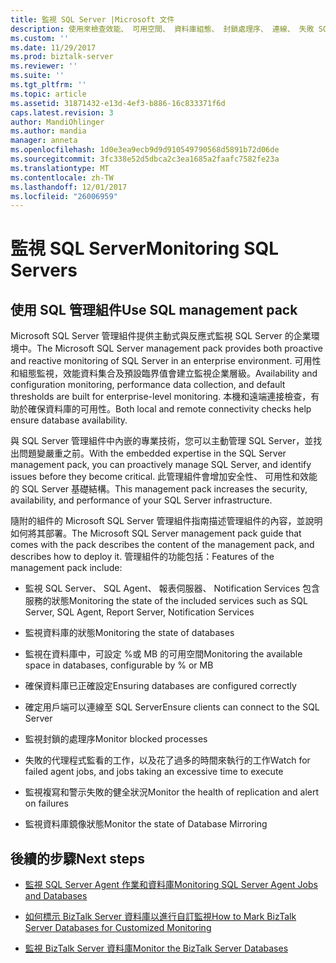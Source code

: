 ```yaml
---
title: 監視 SQL Server |Microsoft 文件
description: 使用來檢查效能、 可用空間、 資料庫組態、 封鎖處理序、 連線、 失敗 SQL agent 作業、 複寫和多個 BizTalk Server 中的 SQL Server 管理組件
ms.custom: ''
ms.date: 11/29/2017
ms.prod: biztalk-server
ms.reviewer: ''
ms.suite: ''
ms.tgt_pltfrm: ''
ms.topic: article
ms.assetid: 31871432-e13d-4ef3-b886-16c833371f6d
caps.latest.revision: 3
author: MandiOhlinger
ms.author: mandia
manager: anneta
ms.openlocfilehash: 1d0e3ea9ecb9d9d910549790568d5891b72d06de
ms.sourcegitcommit: 3fc338e52d5dbca2c3ea1685a2faafc7582fe23a
ms.translationtype: MT
ms.contentlocale: zh-TW
ms.lasthandoff: 12/01/2017
ms.locfileid: "26006959"
---
```

# <a name="monitoring-sql-servers"></a><span data-ttu-id="0ecab-103">監視 SQL Server</span><span class="sxs-lookup"><span data-stu-id="0ecab-103">Monitoring SQL Servers</span></span>

## <a name="use-sql-management-pack"></a><span data-ttu-id="0ecab-104">使用 SQL 管理組件</span><span class="sxs-lookup"><span data-stu-id="0ecab-104">Use SQL management pack</span></span>
<span data-ttu-id="0ecab-105">Microsoft SQL Server 管理組件提供主動式與反應式監視 SQL Server 的企業環境中。</span><span class="sxs-lookup"><span data-stu-id="0ecab-105">The Microsoft SQL Server management pack provides both proactive and reactive monitoring of SQL Server in an enterprise environment.</span></span> <span data-ttu-id="0ecab-106">可用性和組態監視，效能資料集合及預設臨界值會建立監視企業層級。</span><span class="sxs-lookup"><span data-stu-id="0ecab-106">Availability and configuration monitoring, performance data collection, and default thresholds are built for enterprise-level monitoring.</span></span> <span data-ttu-id="0ecab-107">本機和遠端連接檢查，有助於確保資料庫的可用性。</span><span class="sxs-lookup"><span data-stu-id="0ecab-107">Both local and remote connectivity checks help ensure database availability.</span></span>  
  
 <span data-ttu-id="0ecab-108">與 SQL Server 管理組件中內嵌的專業技術，您可以主動管理 SQL Server，並找出問題變嚴重之前。</span><span class="sxs-lookup"><span data-stu-id="0ecab-108">With the embedded expertise in the SQL Server management pack, you can proactively manage SQL Server, and identify issues before they become critical.</span></span> <span data-ttu-id="0ecab-109">此管理組件會增加安全性、 可用性和效能的 SQL Server 基礎結構。</span><span class="sxs-lookup"><span data-stu-id="0ecab-109">This management pack increases the security, availability, and performance of your SQL Server infrastructure.</span></span>  
  
 <span data-ttu-id="0ecab-110">隨附的組件的 Microsoft SQL Server 管理組件指南描述管理組件的內容，並說明如何將其部署。</span><span class="sxs-lookup"><span data-stu-id="0ecab-110">The Microsoft SQL Server management pack guide that comes with the pack describes the content of the management pack, and describes how to deploy it.</span></span> <span data-ttu-id="0ecab-111">管理組件的功能包括：</span><span class="sxs-lookup"><span data-stu-id="0ecab-111">Features of the management pack include:</span></span>  
  
-   <span data-ttu-id="0ecab-112">監視 SQL Server、 SQL Agent、 報表伺服器、 Notification Services 包含服務的狀態</span><span class="sxs-lookup"><span data-stu-id="0ecab-112">Monitoring the state of the included services such as SQL Server, SQL Agent, Report Server, Notification Services</span></span>  
  
-   <span data-ttu-id="0ecab-113">監視資料庫的狀態</span><span class="sxs-lookup"><span data-stu-id="0ecab-113">Monitoring the state of databases</span></span>  
  
-   <span data-ttu-id="0ecab-114">監視在資料庫中，可設定 %或 MB 的可用空間</span><span class="sxs-lookup"><span data-stu-id="0ecab-114">Monitoring the available space in databases, configurable by % or MB</span></span>  
  
-   <span data-ttu-id="0ecab-115">確保資料庫已正確設定</span><span class="sxs-lookup"><span data-stu-id="0ecab-115">Ensuring databases are configured correctly</span></span>  
  
-   <span data-ttu-id="0ecab-116">確定用戶端可以連線至 SQL Server</span><span class="sxs-lookup"><span data-stu-id="0ecab-116">Ensure clients can connect to the SQL Server</span></span>  
  
-   <span data-ttu-id="0ecab-117">監視封鎖的處理序</span><span class="sxs-lookup"><span data-stu-id="0ecab-117">Monitor blocked processes</span></span>  
  
-   <span data-ttu-id="0ecab-118">失敗的代理程式監看的工作，以及花了過多的時間來執行的工作</span><span class="sxs-lookup"><span data-stu-id="0ecab-118">Watch for failed agent jobs, and jobs taking an excessive time to execute</span></span>  
  
-   <span data-ttu-id="0ecab-119">監視複寫和警示失敗的健全狀況</span><span class="sxs-lookup"><span data-stu-id="0ecab-119">Monitor the health of replication and alert on failures</span></span>  
  
-   <span data-ttu-id="0ecab-120">監視資料庫鏡像狀態</span><span class="sxs-lookup"><span data-stu-id="0ecab-120">Monitor the state of Database Mirroring</span></span>  
  
## <a name="next-steps"></a><span data-ttu-id="0ecab-121">後續的步驟</span><span class="sxs-lookup"><span data-stu-id="0ecab-121">Next steps</span></span>
  
-   [<span data-ttu-id="0ecab-122">監視 SQL Server Agent 作業和資料庫</span><span class="sxs-lookup"><span data-stu-id="0ecab-122">Monitoring SQL Server Agent Jobs and Databases</span></span>](../technical-guides/monitoring-sql-server-agent-jobs-and-databases.md)  
  
-   [<span data-ttu-id="0ecab-123">如何標示 BizTalk Server 資料庫以進行自訂監視</span><span class="sxs-lookup"><span data-stu-id="0ecab-123">How to Mark BizTalk Server Databases for Customized Monitoring</span></span>](../technical-guides/how-to-mark-biztalk-server-databases-for-customized-monitoring.md)  
  
-   [<span data-ttu-id="0ecab-124">監視 BizTalk Server 資料庫</span><span class="sxs-lookup"><span data-stu-id="0ecab-124">Monitor the BizTalk Server Databases</span></span>](../technical-guides/monitor-the-biztalk-server-databases.md)